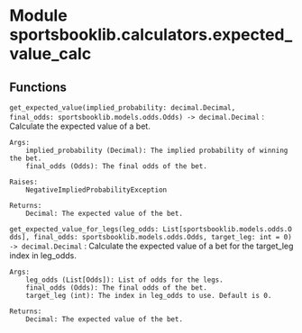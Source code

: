 Module sportsbooklib.calculators.expected_value_calc
====================================================

Functions
---------

    
`get_expected_value(implied_probability: decimal.Decimal, final_odds: sportsbooklib.models.odds.Odds) ‑> decimal.Decimal`
:   Calculate the expected value of a bet.
    
    Args:
        implied_probability (Decimal): The implied probability of winning the bet.
        final_odds (Odds): The final odds of the bet.
    
    Raises:
        NegativeImpliedProbabilityException
    
    Returns:
        Decimal: The expected value of the bet.

    
`get_expected_value_for_legs(leg_odds: List[sportsbooklib.models.odds.Odds], final_odds: sportsbooklib.models.odds.Odds, target_leg: int = 0) ‑> decimal.Decimal`
:   Calculate the expected value of a bet for the target_leg index in leg_odds.
    
    Args:
        leg_odds (List[Odds]): List of odds for the legs.
        final_odds (Odds): The final odds of the bet.
        target_leg (int): The index in leg_odds to use. Default is 0.
    
    Returns:
        Decimal: The expected value of the bet.